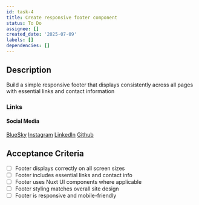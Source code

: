 ```yaml
---
id: task-4
title: Create responsive footer component
status: To Do
assignee: []
created_date: '2025-07-09'
labels: []
dependencies: []
---
```


## Description

Build a simple responsive footer that displays consistently across all pages with essential links and contact information

### Links

#### Social Media

[BlueSky](gwawr.bsky.social)
[Instagram](https://www.instagram.com/gwawr/)
[LinkedIn](https://www.linkedin.com/in/gwawr/)
[Github](https://github.com/samcarrington)

## Acceptance Criteria

- [ ] Footer displays correctly on all screen sizes
- [ ] Footer includes essential links and contact info
- [ ] Footer uses Nuxt UI components where applicable
- [ ] Footer styling matches overall site design
- [ ] Footer is responsive and mobile-friendly
